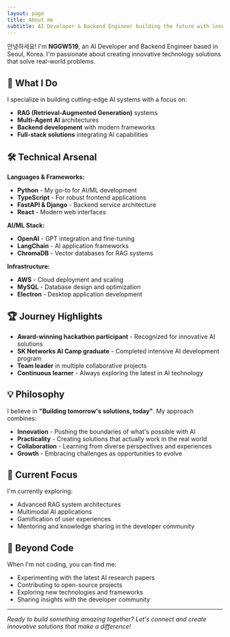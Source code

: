 ```yaml
---
layout: page
title: About me
subtitle: AI Developer & Backend Engineer building the future with innovative technology
---
```


안녕하세요! I'm **NGGW519**, an AI Developer and Backend Engineer based in Seoul, Korea. I'm passionate about creating innovative technology solutions that solve real-world problems.

## 🚀 What I Do

I specialize in building cutting-edge AI systems with a focus on:

- **RAG (Retrieval-Augmented Generation)** systems
- **Multi-Agent AI** architectures
- **Backend development** with modern frameworks
- **Full-stack solutions** integrating AI capabilities

## 🛠 Technical Arsenal

**Languages & Frameworks:**
- **Python** - My go-to for AI/ML development
- **TypeScript** - For robust frontend applications
- **FastAPI & Django** - Backend service architecture
- **React** - Modern web interfaces

**AI/ML Stack:**
- **OpenAI** - GPT integration and fine-tuning
- **LangChain** - AI application frameworks
- **ChromaDB** - Vector databases for RAG systems

**Infrastructure:**
- **AWS** - Cloud deployment and scaling
- **MySQL** - Database design and optimization
- **Electron** - Desktop application development

## 🏆 Journey Highlights

- **Award-winning hackathon participant** - Recognized for innovative AI solutions
- **SK Networks AI Camp graduate** - Completed intensive AI development program
- **Team leader** in multiple collaborative projects
- **Continuous learner** - Always exploring the latest in AI technology

## 💡 Philosophy

I believe in **"Building tomorrow's solutions, today"**. My approach combines:

- **Innovation** - Pushing the boundaries of what's possible with AI
- **Practicality** - Creating solutions that actually work in the real world
- **Collaboration** - Learning from diverse perspectives and experiences
- **Growth** - Embracing challenges as opportunities to evolve

## 🎯 Current Focus

I'm currently exploring:
- Advanced RAG system architectures
- Multimodal AI applications
- Gamification of user experiences
- Mentoring and knowledge sharing in the developer community

## 🌟 Beyond Code

When I'm not coding, you can find me:
- Experimenting with the latest AI research papers
- Contributing to open-source projects
- Exploring new technologies and frameworks
- Sharing insights with the developer community

---

*Ready to build something amazing together? Let's connect and create innovative solutions that make a difference!*
